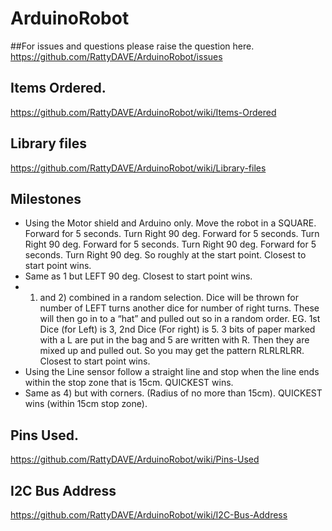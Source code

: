 
# ArduinoRobot

##For issues and questions please raise the question here.
https://github.com/RattyDAVE/ArduinoRobot/issues


## Items Ordered.

https://github.com/RattyDAVE/ArduinoRobot/wiki/Items-Ordered

## Library files

https://github.com/RattyDAVE/ArduinoRobot/wiki/Library-files

## Milestones

- Using the Motor shield and Arduino only. Move the robot in a SQUARE.  Forward for 5 seconds. Turn Right 90 deg. Forward for 5 seconds. 	Turn Right 90 deg. Forward for 5 seconds. Turn Right 90 deg.	Forward for 5 seconds. Turn Right 90 deg. So roughly at the start point. Closest to start point wins.
- Same as 1 but LEFT 90 deg. Closest to start point wins.
- 1) and 2) combined in a random selection. Dice will be thrown for number of LEFT turns another dice for number of right turns. These will then go in to a “hat” and pulled out so in a random order. EG. 1st Dice (for Left) is 3, 2nd Dice (For right) is 5. 3 bits of paper marked with a L are put in the bag and 5 are written with R. Then they are mixed up and pulled out. So you may get the pattern RLRLRLRR. Closest to start point wins.
- Using the Line sensor follow a straight line and stop when the line ends within the stop zone that is 15cm. QUICKEST wins.
- Same as 4) but with corners. (Radius of no more than 15cm). QUICKEST wins (within 15cm stop zone).

## Pins Used.

https://github.com/RattyDAVE/ArduinoRobot/wiki/Pins-Used

## I2C Bus Address

https://github.com/RattyDAVE/ArduinoRobot/wiki/I2C-Bus-Address

